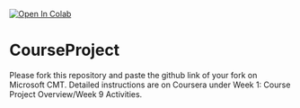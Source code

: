 [![Open In Colab](https://colab.research.google.com/assets/colab-badge.svg)](https://colab.research.google.com/github/RyoTakaki/CourseProject/blob/main/SarcasmClassification.ipynb)


# CourseProject

Please fork this repository and paste the github link of your fork on Microsoft CMT. Detailed instructions are on Coursera under Week 1: Course Project Overview/Week 9 Activities.
